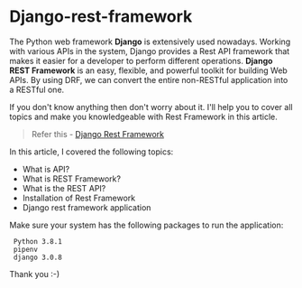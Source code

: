 # Django-rest-framework
The Python web framework **Django** is extensively used nowadays. Working with various APIs in the system, Django provides a Rest API framework that makes it easier for a developer to perform different operations. **Django REST Framework** is an easy, flexible, and powerful toolkit for building Web APIs. By using DRF, we can convert the entire non-RESTful application into a RESTful one. 

If you don't know anything then don't worry about it. I'll help you to cover all topics and make you knowledgeable with Rest Framework in this article.
> Refer this - [Django Rest Framework](https://bharatvora814.blogspot.com/2020/08/django-rest-framework.html)

In this article, I covered the following topics:
- What is API?
- What is REST Framework?
- What is the REST API?
- Installation of Rest Framework
- Django rest framework application


Make sure your system has the following packages to run the application:

     Python 3.8.1
     pipenv
     django 3.0.8


Thank you :-)
